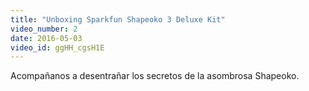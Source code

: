 ```yaml
---
title: "Unboxing Sparkfun Shapeoko 3 Deluxe Kit"
video_number: 2
date: 2016-05-03
video_id: ggHH_cgsH1E
---
```

Acompañanos a desentrañar los secretos de la asombrosa Shapeoko.
